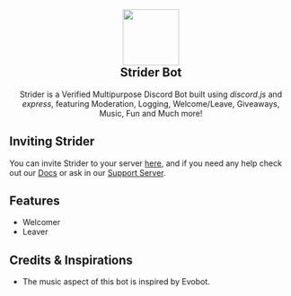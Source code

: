 <h2 align='center'>
  <img src="https://striderbot.net/StriderLogo.jpeg" height='100px' width='100px' />
<br>
Strider Bot </h2>
  <p align="center">
Strider is a Verified Multipurpose Discord Bot built using <i>discord.js</i> and <i>express</i>, featuring Moderation, Logging, Welcome/Leave, Giveaways, Music, Fun and Much more! </p>

<h2> Inviting Strider </h2>

You can invite Strider to your server <a href="#">here</a>, and if you need any help check out our <a href="https://docs.striderbot.net">Docs</a> or ask in our <a href="https://discord.gg/Xq5SdMEUSY">Support Server</a>.

<h2> Features </h2>

- Welcomer 
- Leaver 

<h2> Credits & Inspirations </h2>

- The music aspect of this bot is inspired by Evobot.
